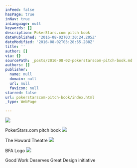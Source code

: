 ```yaml
---
inFeed: false
hasPage: true
inNav: true
inLanguage: null
keywords: []
description: PokerStars.com pitch book
datePublished: '2016-08-02T03:30:24.205Z'
dateModified: '2016-08-02T03:28:55.288Z'
title: ''
author: []
via: {}
sourcePath: _posts/2016-08-02-pokerstarscom-pitch-book.md
authors: []
publisher:
  name: null
  domain: null
  url: null
  favicon: null
starred: false
url: pokerstarscom-pitch-book/index.html
_type: WebPage

---
```

![](https://the-grid-user-content.s3-us-west-2.amazonaws.com/db330f3d-d1c2-4a30-8a53-6b657963f8b1.jpg)

PokerStars.com pitch book
![](https://the-grid-user-content.s3-us-west-2.amazonaws.com/4cd477c5-115e-4e4e-8331-6b3b95d826e5.jpg)

The Howard Theatre
![](https://the-grid-user-content.s3-us-west-2.amazonaws.com/778a0eba-b197-4b96-bae7-1b3729fc7898.jpg)

BFA Logo
![](https://the-grid-user-content.s3-us-west-2.amazonaws.com/d3e78943-8e3f-4f5d-a711-82af476d6d8e.png)

Good Work Deserves Great Design initiative
